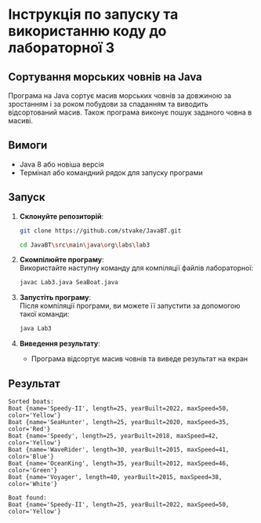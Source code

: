 # Інструкція по запуску та використанню коду до лабораторної 3

## Сортування морських човнів на Java
Програма на Java сортує масив морських човнів за довжиною за зростанням і за роком побудови за спаданням 
та виводить відсортований масив.
Також програма виконує пошук заданого човна в масиві.

## Вимоги

- Java 8 або новіша версія
- Термінал або командний рядок для запуску програми

## Запуск

1. **Склонуйте репозиторій**:
   ```bash
   git clone https://github.com/stvake/JavaBT.git
   ```
   ```bash
   cd JavaBT\src\main\java\org\labs\lab3
   ```

2. **Скомпілюйте програму**:  
   Використайте наступну команду для компіляції файлів лабораторної:
   ```bash
   javac Lab3.java SeaBoat.java
   ```

3. **Запустіть програму**:  
   Після компіляції програми, ви можете її запустити за допомогою такої команди:
   ```bash
   java Lab3
   ```

4. **Виведення результату**:
    - Програма відсортує масив човнів та виведе результат на екран

## Результат
```
Sorted boats:
Boat {name='Speedy-II', length=25, yearBuilt=2022, maxSpeed=50, color='Yellow'}
Boat {name='SeaHunter', length=25, yearBuilt=2020, maxSpeed=35, color='Red'}
Boat {name='Speedy', length=25, yearBuilt=2018, maxSpeed=42, color='Yellow'}
Boat {name='WaveRider', length=30, yearBuilt=2015, maxSpeed=41, color='Blue'}
Boat {name='OceanKing', length=35, yearBuilt=2012, maxSpeed=46, color='Green'}
Boat {name='Voyager', length=40, yearBuilt=2015, maxSpeed=38, color='White'}

Boat found:
Boat {name='Speedy-II', length=25, yearBuilt=2022, maxSpeed=50, color='Yellow'}
```
